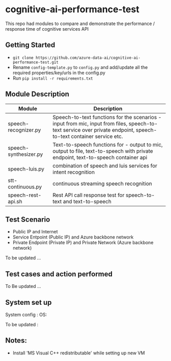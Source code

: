 # cognitive-ai-performance-test
This repo had modules to compare and demonstrate the performance / response time of cognitive services API

## Getting Started
* ```git clone https://github.com/azure-data-ai/cognitive-ai-performance-test.git ```
* Rename ```config-template.py``` to ```config.py``` and add/update all the required properties/key/urls in the config.py
* Run ```pip install -r requirements.txt```

## Module Description
  | Module | Description|
  |----------|------------|
  |speech-recognizer.py | Speech-to-text functions for the scenarios - input from mic, input from files, speech-to-text service over private endpoint, speech-to-text container service etc. |
  |speech-synthesizer.py | Text-to-speech functions for - output to mic, output to file, text-to-speech with private endpoint, text-to-speech container api|
  |speech-luis.py | combination of speech and luis services for intent recognition|
  |stt-continuous.py | continuous streaming speech recognition |
  |speech-rest-api.sh | Rest API call response test for speech-to-text and text-to-speech |

## Test Scenario
* Public IP and Internet
* Service Entpoint (Public IP) and Azure backbone network
* Private Endpoint (Private IP) and Private Network (Azure backbone network)

 To be updated ...

## Test cases and action performed
   To Be updated ...

## System set up
System config :
OS:

  To be updated :

## Notes:
* Install 'MS Visual C++ redistributable' while setting up new VM
